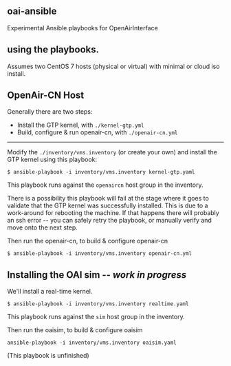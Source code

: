 ## oai-ansible

Experimental Ansible playbooks for OpenAirInterface

## using the playbooks.

Assumes two CentOS 7 hosts (physical or virtual) with minimal or cloud iso install.


## OpenAir-CN Host

Generally there are two steps:

* Install the GTP kernel, with `./kernel-gtp.yml`
* Build, configure & run openair-cn, with `./openair-cn.yml`

---

Modify the `./inventory/vms.inventory` (or create your own) and install the GTP kernel using this playbook:

```
$ ansible-playbook -i inventory/vms.inventory kernel-gtp.yaml
```

This playbook runs against the `openaircn` host group in the inventory.

There is a possibility this playbook will fail at the stage where it goes to validate that the GTP kernel was successfully installed. This is due to a work-around for rebooting the machine. If that happens there will probably an ssh error -- you can safely retry the playbook, or manually verify and move onto the next step.

Then run the openair-cn, to build & configure openair-cn

```
$ ansible-playbook -i inventory/vms.inventory openair-cn.yml
```


## Installing the OAI sim -- *work in progress*

We'll install a real-time kernel.

```
$ ansible-playbook -i inventory/vms.inventory realtime.yaml
```

This playbook runs against the `sim` host group in the inventory.

Then run the oaisim, to build & configure oaisim

```
ansible-playbook -i inventory/vms.inventory oaisim.yaml 
```

(This playbook is unfinished)
